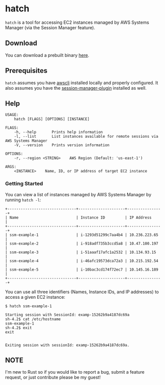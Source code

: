 # hatch

`hatch` is a tool for accessing EC2 instances managed by AWS Systems Manager (via the Session Manager feature).

## Download

You can download a prebuilt binary [here](https://github.com/slapula/hatch/releases).

## Prerequisites

`hatch` assumes you have [awscli](https://docs.aws.amazon.com/cli/latest/userguide/cli-chap-welcome.html) installed locally and properly configured.  It also assumes you have the [session-manager-plugin](https://docs.aws.amazon.com/systems-manager/latest/userguide/session-manager-working-with-install-plugin.html) installed as well.

## Help

```
USAGE:
    hatch [FLAGS] [OPTIONS] [INSTANCE]

FLAGS:
    -h, --help       Prints help information
    -l, --list       List instances available for remote sessions via AWS Systems Manager
    -V, --version    Prints version information

OPTIONS:
    -r, --region <STRING>    AWS Region (Default: 'us-east-1')

ARGS:
    <INSTANCE>    Name, ID, or IP address of target EC2 instance
```

### Getting Started

You can view a list of instances managed by AWS Systems Manager by running `hatch -l`:
```
+-------------------------------+---------------------+----------------+
| Name                          | Instance ID         | IP Address     |
+-------------------------------+---------------------+----------------+
| ssm-example-1                 | i-1293d51299c7aa4b4 | 10.236.223.65  |
| ssm-example-2                 | i-918adf735b3ccd5a8 | 10.47.100.197  |
| ssm-example-3                 | i-51aaaf17afc1a2532 | 10.134.93.15   |
| ssm-example-4                 | i-46afc19573dca72a3 | 10.215.192.54  |
| ssm-example-5                 | i-10bac3cd174f72ec7 | 10.145.16.189  |
+-------------------------------+---------------------+----------------+
```
You can use all three identifiers (Names, Instance IDs, and IP addresses) to access a given EC2 instance:
```
$ hatch ssm-example-1

Starting session with SessionId: examp-15262b9a4187dc69a
sh-4.2$ cat /etc/hostname 
ssm-example-1
sh-4.2$ exit
exit


Exiting session with sessionId: examp-15262b9a4187dc69a.

```

## NOTE

I'm new to Rust so if you would like to report a bug, submit a feature request, or just contribute please be my guest!